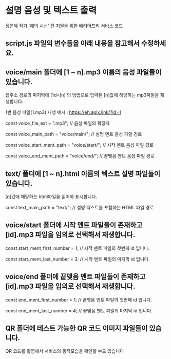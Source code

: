 # 설명 음성 및 텍스트 출력

정은혜 작가 '해의 시선' 전 지원을 위한 배리어프리 서비스 코드


## script.js 파일의 변수들을 아래 내용을 참고해서 수정하세요.

## voice/main 폴더에 [1 ~ n].mp3 이름의 음성 파일들이 있습니다.

웹주소 경로의 마지막에 ?id=[n] 의 방법으로 입력된 [n]값에 해당하는 mp3파일을 재생합니다.

1번 음성 파일(1.mp3) 재생 예시 : https://eh.aplx.link/?id=1
 
const voice_file_ext                = ".mp3";               // 음성 파일의 확장자

const voice_main_path               = "voice/main/";        // 설명 멘트 음성 파일 경로

const voice_start_ment_path         = "voice/start/";       // 시작 멘트 음성 파일 경로

const voice_end_ment_path           = "voice/end/";         // 끝맺음 멘트 음성 파일 경로

## text/ 폴더에 [1 ~ n].html 이름의 텍스트 설명 파일들이 있습니다.

[n]값에 해당하는 html파일을 읽어와 표시합니다.

const text_main_path                = "text/";              // 설명 텍스트를 포함하는 HTML 파일 경로

## voice/start 폴더에 시작 멘트 파일들이 존재하고 [id].mp3 파일을 임의로 선택해서 재생합니다.

const start_ment_first_number       = 1;                    // 시작 멘트 파일의 첫번째 id 입니다.

const start_ment_last_number        = 3;                    // 시작 멘트 파일의 마지막 id 입니다.

## voice/end 폴더에 끝맺음 멘트 파일들이 존재하고 [id].mp3 파일을 임의로 선택해서 재생합니다.

const end_ment_first_number         = 1;                    // 끝맺음 멘트 파일의 첫번째 id 입니다.

const end_ment_last_number          = 4;                    // 끝맺음 멘트 파일의 마지막 id 입니다.

## QR 폴더에 테스트 가능한 QR 코드 이미지 파일들이 있습니다.

QR 코드를 촬영해서 서비스의 동작모습을 확인할 수도 있습니다
